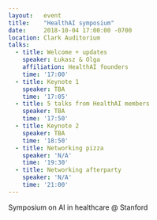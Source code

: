 ```yaml
---
layout:   event
title:    "HealthAI symposium"
date:     2018-10-04 17:00:00 -0700
location: Clark Auditorium
talks:
  - title: Welcome + updates
    speaker: Łukasz & Olga
    affiliation: HealthAI founders
    time: '17:00'
  - title: Keynote 1
    speaker: TBA
    time: '17:05'
  - title: 5 talks from HealthAI members
    speaker: TBA
    time: '17:50'
  - title: Keynote 2
    speaker: TBA
    time: '18:50'
  - title: Networking pizza
    speaker: 'N/A'
    time: '19:30'
  - title: Networking afterparty
    speaker: 'N/A'
    time: '21:00'
---
```

Symposium on AI in healthcare @ Stanford
